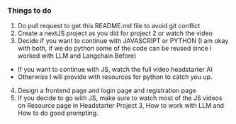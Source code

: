 ### Things to do 
1. Do pull request to get this README.md file to avoid git conflict
2. Create a nextJS project as you did for project 2 or watch the video
3. Decide if you want to continue with JAVASCRIPT or PYTHON (I am okay with both, if we do python some of the code can be reused since I worked with LLM and Langchain Before)
- If you want to continue with JS, watch the full video headstarter AI
- Otherwise I will provide with resources for python to catch you up.
4. Design a frontend page and login page and registration page
5. If you decide to go with JS, make sure to watch most of the JS videos on Resource page in Headstarter Project 3, How to work with LLM and How to do good prompting.